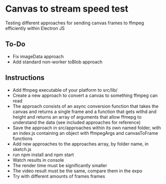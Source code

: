 # Canvas to stream speed test

Testing different approaches for sending canvas frames to ffmpeg efficiently within Electron JS

## To-Do

- Fix imageData approach
- Add standard non-worker toBlob approach

## Instructions

- Add ffmpeg executable of your platform to src/lib/
- Create a new approach to convert a canvas to something ffmpeg can read
- The approach consists of an async conversion function that takes the canvas and returns a single frame and a function that gets withd and height and returns an array of arguments that allow ffmepg to understand the data (see included approaches for reference)
- Save the approach in src/approaches within its own named folder, with an index.js containing an object with ffmpegArgs and canvasToFrame functions
- Add new approaches to the approaches array, by folder name, in sketch.js
- run npm install and npm start
- Watch results in console
- The render time must be significantly smaller
- The video result must be the same, compare them in the expo
- Try with different amounts of frames frames
